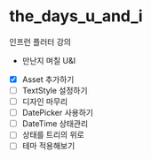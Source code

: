 # the_days_u_and_i

인프런 플러터 강의
 - 만난지 며칠 U&I

 - [x] Asset 추가하기
 - [ ] TextStyle 설정하기
 - [ ] 디자인 마무리
 - [ ] DatePicker 사용하기
 - [ ] DateTime 상태관리
 - [ ] 상태를 트리의 위로
 - [ ] 테마 적용해보기